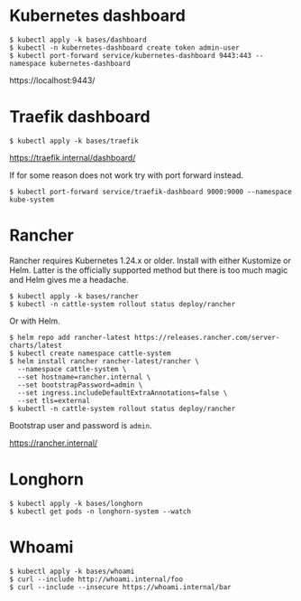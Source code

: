 # Kubernetes dashboard

```
$ kubectl apply -k bases/dashboard
$ kubectl -n kubernetes-dashboard create token admin-user
$ kubectl port-forward service/kubernetes-dashboard 9443:443 --namespace kubernetes-dashboard
```

https://localhost:9443/


# Traefik dashboard

```
$ kubectl apply -k bases/traefik
```

https://traefik.internal/dashboard/

If for some reason does not work try with port forward instead.

```
$ kubectl port-forward service/traefik-dashboard 9000:9000 --namespace kube-system
```

# Rancher

Rancher requires Kubernetes 1.24.x or older. Install with either Kustomize or Helm. Latter is the officially supported method but there is too much magic and Helm gives me a headache.

```
$ kubectl apply -k bases/rancher
$ kubectl -n cattle-system rollout status deploy/rancher
```

Or with Helm.

```
$ helm repo add rancher-latest https://releases.rancher.com/server-charts/latest
$ kubectl create namespace cattle-system
$ helm install rancher rancher-latest/rancher \
  --namespace cattle-system \
  --set hostname=rancher.internal \
  --set bootstrapPassword=admin \
  --set ingress.includeDefaultExtraAnnotations=false \
  --set tls=external
$ kubectl -n cattle-system rollout status deploy/rancher
```

Bootstrap user and password is `admin`.

https://rancher.internal/

# Longhorn

```
$ kubectl apply -k bases/longhorn
$ kubectl get pods -n longhorn-system --watch
```

# Whoami

```
$ kubectl apply -k bases/whoami
$ curl --include http://whoami.internal/foo
$ curl --include --insecure https://whoami.internal/bar
```